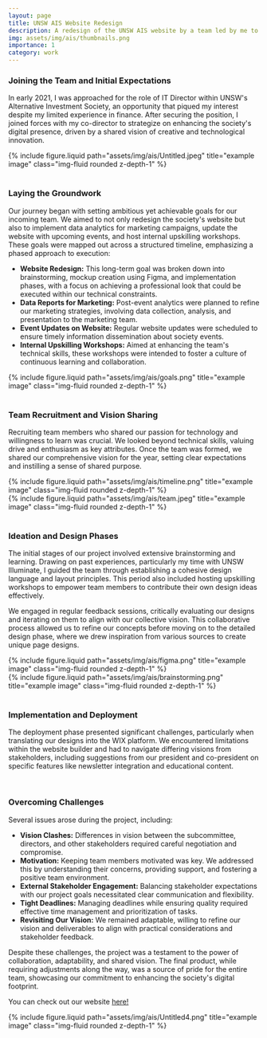 ```yaml
---
layout: page
title: UNSW AIS Website Redesign
description: A redesign of the UNSW AIS website by a team led by me to enhance digital presence. (December 2023 - December 2024) 
img: assets/img/ais/thumbnails.png
importance: 1
category: work
---
```


### Joining the Team and Initial Expectations

In early 2021, I was approached for the role of IT Director within UNSW's Alternative Investment Society, an opportunity that piqued my interest despite my limited experience in finance. After securing the position, I joined forces with my co-director to strategize on enhancing the society's digital presence, driven by a shared vision of creative and technological innovation.

<div class="row justify-content-sm-center">
    <div class="col-sm-6 mt-3 mt-md-0">
        {% include figure.liquid path="assets/img/ais/Untitled.jpeg" title="example image" class="img-fluid rounded z-depth-1" %}
    </div>
</div>

<br>

### Laying the Groundwork

Our journey began with setting ambitious yet achievable goals for our incoming team. We aimed to not only redesign the society's website but also to implement data analytics for marketing campaigns, update the website with upcoming events, and host internal upskilling workshops. These goals were mapped out across a structured timeline, emphasizing a phased approach to execution:

- **Website Redesign:** This long-term goal was broken down into brainstorming, mockup creation using Figma, and implementation phases, with a focus on achieving a professional look that could be executed within our technical constraints.
- **Data Reports for Marketing:** Post-event analytics were planned to refine our marketing strategies, involving data collection, analysis, and presentation to the marketing team.
- **Event Updates on Website:** Regular website updates were scheduled to ensure timely information dissemination about society events.
- **Internal Upskilling Workshops:** Aimed at enhancing the team's technical skills, these workshops were intended to foster a culture of continuous learning and collaboration.

<div class="row justify-content-sm-center">
    <div class="col-sm-6 mt-3 mt-md-0">
        {% include figure.liquid path="assets/img/ais/goals.png" title="example image" class="img-fluid rounded z-depth-1" %}
    </div>
</div>

<br>

### Team Recruitment and Vision Sharing

Recruiting team members who shared our passion for technology and willingness to learn was crucial. We looked beyond technical skills, valuing drive and enthusiasm as key attributes. Once the team was formed, we shared our comprehensive vision for the year, setting clear expectations and instilling a sense of shared purpose.


<div class="row justify-content-sm-center">
    <div class="col-sm-8 mt-3 mt-md-0">
        {% include figure.liquid path="assets/img/ais/timeline.png" title="example image" class="img-fluid rounded z-depth-1" %}
    </div>
    <div class="col-sm-4 mt-3 mt-md-0">
        {% include figure.liquid path="assets/img/ais/team.jpeg" title="example image" class="img-fluid rounded z-depth-1" %}
    </div>
</div>


<br>

### Ideation and Design Phases

The initial stages of our project involved extensive brainstorming and learning. Drawing on past experiences, particularly my time with UNSW Illuminate, I guided the team through establishing a cohesive design language and layout principles. This period also included hosting upskilling workshops to empower team members to contribute their own design ideas effectively.

We engaged in regular feedback sessions, critically evaluating our designs and iterating on them to align with our collective vision. This collaborative process allowed us to refine our concepts before moving on to the detailed design phase, where we drew inspiration from various sources to create unique page designs.

<div class="row justify-content-sm-center">
    <div class="col-sm-8 mt-3 mt-md-0">
        {% include figure.liquid path="assets/img/ais/figma.png" title="example image" class="img-fluid rounded z-depth-1" %}
    </div>
    <div class="col-sm-4 mt-7 mt-md-0">
        {% include figure.liquid path="assets/img/ais/brainstorming.png" title="example image" class="img-fluid rounded z-depth-1" %}
    </div>
</div>

<br>

### Implementation and Deployment

The deployment phase presented significant challenges, particularly when translating our designs into the WIX platform. We encountered limitations within the website builder and had to navigate differing visions from stakeholders, including suggestions from our president and co-president on specific features like newsletter integration and educational content.

<br>

### Overcoming Challenges

Several issues arose during the project, including:

- **Vision Clashes:** Differences in vision between the subcommittee, directors, and other stakeholders required careful negotiation and compromise.
- **Motivation:** Keeping team members motivated was key. We addressed this by understanding their concerns, providing support, and fostering a positive team environment.
- **External Stakeholder Engagement:** Balancing stakeholder expectations with our project goals necessitated clear communication and flexibility.
- **Tight Deadlines:** Managing deadlines while ensuring quality required effective time management and prioritization of tasks.
- **Revisiting Our Vision:** We remained adaptable, willing to refine our vision and deliverables to align with practical considerations and stakeholder feedback.

Despite these challenges, the project was a testament to the power of collaboration, adaptability, and shared vision. The final product, while requiring adjustments along the way, was a source of pride for the entire team, showcasing our commitment to enhancing the society's digital footprint.

You can check out our website [here!](https://www.unswais.com/)

<div class="row justify-content-sm-center">
    <div class="col-sm-8 mt-3 mt-md-0">
        {% include figure.liquid path="assets/img/ais/Untitled4.png" title="example image" class="img-fluid rounded z-depth-1" %}
    </div>
</div>